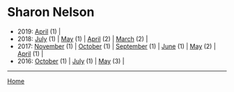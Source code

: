 # Sharon Nelson

  * 2019: 
      [April](./sharon-nelson-2019-04.md) (1) | 
  * 2018: 
      [July](./sharon-nelson-2018-07.md) (1) | 
      [May](./sharon-nelson-2018-05.md) (1) | 
      [April](./sharon-nelson-2018-04.md) (2) | 
      [March](./sharon-nelson-2018-03.md) (2) | 
  * 2017: 
      [November](./sharon-nelson-2017-11.md) (1) | 
      [October](./sharon-nelson-2017-10.md) (1) | 
      [September](./sharon-nelson-2017-09.md) (1) | 
      [June](./sharon-nelson-2017-06.md) (1) | 
      [May](./sharon-nelson-2017-05.md) (2) | 
      [April](./sharon-nelson-2017-04.md) (1) | 
  * 2016: 
      [October](./sharon-nelson-2016-10.md) (1) | 
      [July](./sharon-nelson-2016-07.md) (1) | 
      [May](./sharon-nelson-2016-05.md) (3) | 

----

[Home](../)

